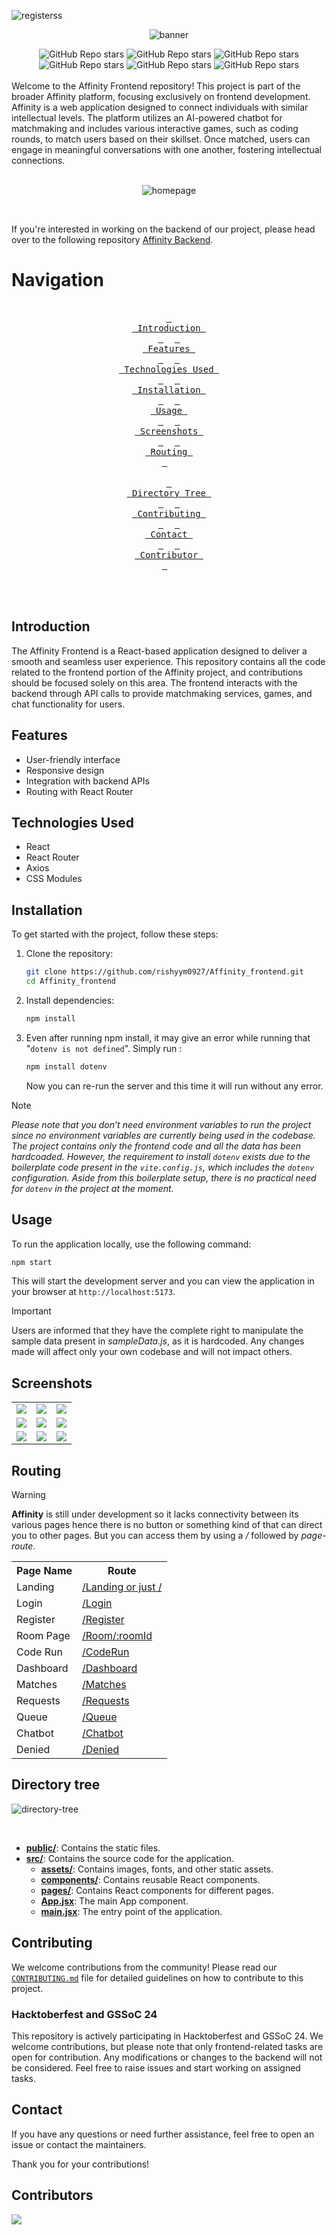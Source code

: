 ![registerss](https://github.com/user-attachments/assets/f778eb0c-3e02-4218-aa2c-a356d0671004)<div align="center" >
    
![banner](https://github.com/user-attachments/assets/6df2da27-9fb2-4c0e-99c2-6e4cf56741af)

<div align="center"><img alt="GitHub Repo stars" src="https://img.shields.io/github/stars/rishyym0927/Affinity_frontend?style=for-the-badge"> <img alt="GitHub Repo stars" src="https://img.shields.io/github/contributors/rishyym0927/Affinity_frontend?style=for-the-badge"> <img alt="GitHub Repo stars" src="https://img.shields.io/github/issues/rishyym0927/Affinity_frontend?style=for-the-badge"> <img alt="GitHub Repo stars" src="https://img.shields.io/github/issues-pr/rishyym0927/Affinity_frontend?style=for-the-badge"> <img alt="GitHub Repo stars" src="https://img.shields.io/github/issues-closed/rishyym0927/Affinity_frontend?style=for-the-badge"> <img alt="GitHub Repo stars" src="https://img.shields.io/github/issues-pr-closed/rishyym0927/Affinity_frontend?style=for-the-badge"></div>

<br> 

</div>
Welcome to the Affinity Frontend repository! This project is part of the broader Affinity platform, focusing exclusively on frontend development. Affinity is a web application designed to connect individuals with similar intellectual levels. The platform utilizes an AI-powered chatbot for matchmaking and includes various interactive games, such as coding rounds, to match users based on their skillset. Once matched, users can engage in meaningful conversations with one another, fostering intellectual connections.

<br>
<br>

<div align="center">
    
 ![homepage](https://github.com/user-attachments/assets/0cec2b20-d084-4ce9-9396-218fd20cc8d4)

</div>

<br>

If you're interested in working on the backend of our project, please head over to the following repository [Affinity Backend](https://github.com/Sidharth-Singh10/Affinity-backend).



# Navigation
<div align="center">

<br>
  <a href="#introduction"><kbd> <br> Introduction <br> </kbd></a>&ensp;&ensp;
  <a href="#features"><kbd> <br> Features <br> </kbd></a>&ensp;&ensp;
  <a href="#technologies-used"><kbd> <br> Technologies Used <br> </kbd></a>&ensp;&ensp;
  <a href="#installation"><kbd> <br> Installation <br> </kbd></a>&ensp;&ensp;
  <a href="#usage"><kbd> <br> Usage <br> </kbd></a>&ensp;&ensp;
  <a href="#screenshots"><kbd> <br> Screenshots <br> </kbd></a>&ensp;&ensp;
  <a href="#routing"><kbd> <br> Routing <br> </kbd></a>&ensp;&ensp; <br> <br>
  <a href="#directory-tree"><kbd> <br> Directory Tree <br> </kbd></a>&ensp;&ensp;
  <a href="#contributing"><kbd> <br> Contributing <br> </kbd></a>&ensp;&ensp;
  <a href="#contact"><kbd> <br> Contact <br> </kbd></a>&ensp;&ensp;
  <a href="#contributors"><kbd> <br> Contributor <br> </kbd></a>&ensp;&ensp;

<br><br> </div>


## Introduction

The Affinity Frontend is a React-based application designed to deliver a smooth and seamless user experience. This repository contains all the code related to the frontend portion of the Affinity project, and contributions should be focused solely on this area. The frontend interacts with the backend through API calls to provide matchmaking services, games, and chat functionality for users.

## Features

- User-friendly interface
- Responsive design
- Integration with backend APIs
- Routing with React Router

## Technologies Used

- React
- React Router
- Axios
- CSS Modules

## Installation

To get started with the project, follow these steps:

1. Clone the repository:

    ```bash
    git clone https://github.com/rishyym0927/Affinity_frontend.git
    cd Affinity_frontend
    ```

2. Install dependencies:

    ```bash
    npm install
    ```
3. Even after running npm install, it may give an error while running that "`dotenv is not defined`".
Simply run :

   ```bash
   npm install dotenv
   ```
   Now you can re-run the server and this time it will run without any error.

> [!Note]
> *Please note that you don’t need environment variables to run the project since no environment variables are currently being used in the codebase. The project contains only the frontend code and all the data has been hardcoaded. However, the requirement to install `dotenv` exists due to the boilerplate code present in the `vite.config.js`, which includes the `dotenv` configuration. Aside from this boilerplate setup, there is no practical need for `dotenv` in the project at the moment.*


## Usage

To run the application locally, use the following command:

```bash
npm start
```

This will start the development server and you can view the application in your browser at `http://localhost:5173`.


> [!Important]
>  Users are informed that they have the complete right to manipulate the sample data present in *sampleData.js*, as it is hardcoded. Any changes made will affect only your own codebase and will not impact others.


## Screenshots

<div align="center">
  <table>
      <tr>
          <td><img src="https://github.com/user-attachments/assets/ebcbbdef-38c9-4fcd-b6ee-a4eb1dbc0564"></td>
          <td> <img src="https://github.com/user-attachments/assets/bb45d5fe-7084-46d5-8799-7369acdb1cdf"> </td>
          <td> <img src="https://github.com/user-attachments/assets/9755112d-0ae7-4ade-87b2-0f10b9018ff0"> </td>
      </tr>
      <tr>
          <td> <img src="https://github.com/user-attachments/assets/5432c306-9dac-46e0-866c-e5b5ce6be4fb"> </td>
          <td> <img src="https://github.com/user-attachments/assets/53aef3ce-94d0-4b3e-90bb-deff2ef4b0f4"> </td>
          <td> <img src="https://github.com/user-attachments/assets/9a4c08a0-8766-489a-b6d1-7482d26b693d"> </td>
      </tr>
      <tr>
           <td> <img src="https://github.com/user-attachments/assets/953719d9-31ab-4981-9495-c6159f08ddcf"> </td>
            <td> <img src="https://github.com/user-attachments/assets/cef3d825-85c2-4bd8-aa7d-e83c65e0385f"> </td>
            <td> <img src="https://github.com/user-attachments/assets/59b6073c-d248-4585-9020-27b7f6d8d8f5"> </td>
      </tr>
</table>
</div>


## Routing
> [!Warning]
> **Affinity** is still under development so it lacks connectivity between its various pages hence there is no button or something kind of that can direct you to other pages. But you can access them by using a */* followed by *page-route*.

<table align="center">
  <tr>
    <th> Page Name </th>
    <th>Route</th>
  </tr>
  <tr>
    <td>Landing</td>
    <td><a href="./src/pages/Landing.jsx">/Landing or just /</a></td>
  </tr>
  <tr>
    <td>Login</td>
    <td>
        <a href="./src/pages/Login.jsx">/Login</a>
    </td>
  </tr>
  <tr>
    <td>Register</td>
    <td><a href="./src/pages/Register.jsx">/Register</a></td>
  </tr>
  <tr>
    <td>Room Page</td>
    <td><a href="./src/pages/Room.jsx">/Room/:roomId</a></td>
  </tr>
  <tr>
    <td>Code Run</td>
    <td><a href="./src/pages/Code Run.jsx">/CodeRun</a></td>
  </tr>
  <tr>
    <td>Dashboard</td>
    <td><a href="./src/pages/Dashboard.jsx">/Dashboard</a></td>
  </tr>
  <tr>
    <td>Matches</td>
    <td><a href="./src/pages/Matches.jsx">/Matches</a></td>
  </tr>
  <tr>
    <td>Requests</td>
    <td><a href="./src/pages/Requests.jsx">/Requests</a></td>
  </tr>
  <tr>
    <td>Queue</td>
    <td><a href="./src/pages/Queue.jsx">/Queue</a></td>
  </tr>
  <tr>
    <td>Chatbot</td>
    <td><a href="./src/pages/Chatbot.jsx">/Chatbot</a></td>
  </tr>
  <tr>
    <td>Denied</td>
    <td><a href="./src/pages/Denied.jsx">/Denied</a></td>
  </tr>
</table>


## Directory tree


![directory-tree](https://github.com/user-attachments/assets/6628a379-880b-4182-bbe9-8ed86a93c6f6)


<br>

- [**public/**](./public/): Contains the static files.
- [**src/**](./src/): Contains the source code for the application.
  - [**assets/**](./src/assets/): Contains images, fonts, and other static assets.
  - [**components/**](./src/components/): Contains reusable React components.
  - [**pages/**](./src/pages/): Contains React components for different pages.
  - [**App.jsx**](./src/App.jsx): The main App component.
  - [**main.jsx**](./src/main.jsx): The entry point of the application.



## Contributing

We welcome contributions from the community! Please read our <span style="text-decoration: none;">[`CONTRIBUTING.md`](./CONTRIBUTING.md)</span> file for detailed guidelines on how to contribute to this project.

### Hacktoberfest and GSSoC 24

This repository is actively participating in Hacktoberfest and GSSoC 24. We welcome contributions, but please note that only frontend-related tasks are open for contribution. Any modifications or changes to the backend will not be considered. Feel free to raise issues and start working on assigned tasks.


## Contact

If you have any questions or need further assistance, feel free to open an issue or contact the maintainers.

Thank you for your contributions!

## Contributors

<!-- Copy-paste in your Readme.md file -->

<a href = "https://github.com/Tanu-N-Prabhu/Python/graphs/contributors">
  <img src = "https://contrib.rocks/image?repo=rishyym0927/Affinity_frontend"/>
</a>

<!-- Made with [contributors-img](https://contrib.rocks). -->



[def]: "src/assets/banner.png"
